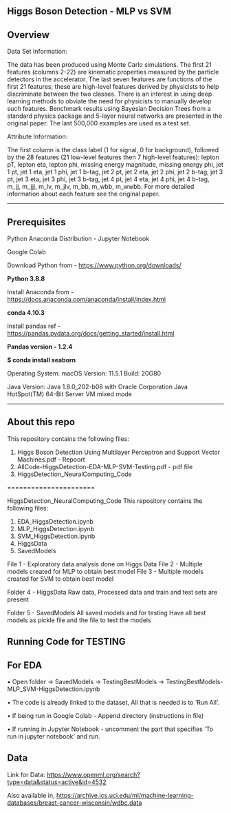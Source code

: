 Higgs Boson Detection - MLP vs SVM
---------------------------------------------------------------------------------------------------
**Overview**
------------------------

Data Set Information:

The data has been produced using Monte Carlo simulations. The first 21 features (columns 2-22) are kinematic properties measured by the particle detectors in the accelerator. The last seven features are functions of the first 21 features; these are high-level features derived by physicists to help discriminate between the two classes. There is an interest in using deep learning methods to obviate the need for physicists to manually develop such features. Benchmark results using Bayesian Decision Trees from a standard physics package and 5-layer neural networks are presented in the original paper. The last 500,000 examples are used as a test set.

Attribute Information:

The first column is the class label (1 for signal, 0 for background), followed by the 28 features (21 low-level features then 7 high-level features): lepton pT, lepton eta, lepton phi, missing energy magnitude, missing energy phi, jet 1 pt, jet 1 eta, jet 1 phi, jet 1 b-tag, jet 2 pt, jet 2 eta, jet 2 phi, jet 2 b-tag, jet 3 pt, jet 3 eta, jet 3 phi, jet 3 b-tag, jet 4 pt, jet 4 eta, jet 4 phi, jet 4 b-tag, m_jj, m_jjj, m_lv, m_jlv, m_bb, m_wbb, m_wwbb. For more detailed information about each feature see the original paper.


---------------------------------------------------------------------------------------------------
**Prerequisites** 
-------------------------

Python 
Anaconda Distribution - Jupyter Notebook

Google Colab

Download Python from - https://www.python.org/downloads/

**Python 3.8.8**

Install Anaconda from - https://docs.anaconda.com/anaconda/install/index.html

**conda 4.10.3**

Install pandas ref - https://pandas.pydata.org/docs/getting_started/install.html

**Pandas version - 1.2.4**

**$ conda install seaborn**

Operating System: macOS  Version: 11.5.1 Build: 20G80

Java Version: Java 1.8.0_202-b08 with Oracle Corporation Java HotSpot(TM) 64-Bit Server VM mixed mode

-----------------------------------------------

About this repo
---------------------------------

This repository contains the following files:
1) Higgs Boson Detection Using Multilayer Perceptron and Support Vector Machines.pdf - Repoort
2) AllCode-HiggsDetection-EDA-MLP-SVM-Testing.pdf - pdf file
3) HiggsDetection_NeuralComputing_Code

======================

HiggsDetection_NeuralComputing_Code
This repository contains the following files:
1) EDA_HiggsDetection.ipynb
2) MLP_HiggsDetection.ipynb
3) SVM_HiggsDetection.ipynb
4) HiggsData
5) SavedModels

File 1 - Exploratory data analysis done on Higgs Data
File 2 - Multiple models created for MLP to obtain best model
File 3 - Multiple models created for SVM to obtain best model

Folder 4 - HiggsData
Raw data, Processed data and train and test sets are present

Folder 5 - SavedModels
All saved models and for testing
Have all best models as pickle file and the file to test the models

**Running Code for TESTING**
-----------------------------------------------
For EDA
---------------------

•	Open folder -> SavedModels -> TestingBestModels -> TestingBestModels-MLP_SVM-HiggsDetection.ipynb

•	The code is already linked to the dataset, All that is needed is to ‘Run All’.

•	If being run in Google Colab - Append directory (instructions in file)

•	If running in Jupyter Notebook - uncomment the part that specifies 'To run in jupyter notebook' and run.

 
**Data**
-----------------------------------------------

Link for Data:
https://www.openml.org/search?type=data&status=active&id=4532

Also available in,
https://archive.ics.uci.edu/ml/machine-learning-databases/breast-cancer-wisconsin/wdbc.data

